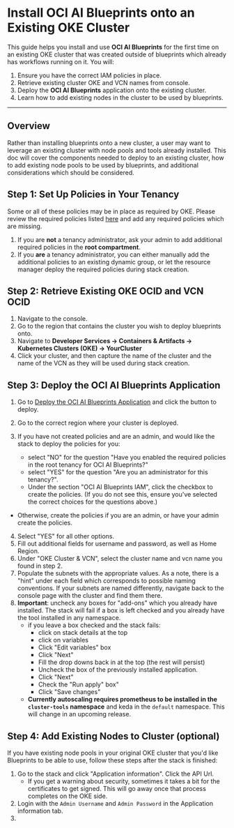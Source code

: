 # Install OCI AI Blueprints onto an Existing OKE Cluster

This guide helps you install and use **OCI AI Blueprints** for the first time on an existing OKE cluster that was created outside of blueprints which already has workflows running on it. You will:

1. Ensure you have the correct IAM policies in place.
2. Retrieve existing cluster OKE and VCN names from console.
3. Deploy the **OCI AI Blueprints** application onto the existing cluster.
4. Learn how to add existing nodes in the cluster to be used by blueprints.

---

## Overview

Rather than installing blueprints onto a new cluster, a user may want to leverage an existing cluster with node pools and tools already installed. This doc will cover the components needed to deploy to an existing cluster, how to add existing node pools to be used by blueprints, and additional considerations which should be considered.

## Step 1: Set Up Policies in Your Tenancy

Some or all of these policies may be in place as required by OKE. Please review the required policies listed [here](docs/iam_policies/README.md) and add any required policies which are missing.

1. If you are **not** a tenancy administrator, ask your admin to add additional required policies in the **root compartment**.
2. If you **are** a tenancy administrator, you can either manually add the additional policies to an existing dynamic group, or let the resource manager deploy the required policies during stack creation.

## Step 2: Retrieve Existing OKE OCID and VCN OCID

1. Navigate to the console.
2. Go to the region that contains the cluster you wish to deploy blueprints onto.
3. Navigate to **Developer Services -> Containers & Artifacts -> Kubernetes Clusters (OKE) -> YourCluster**
4. Click your cluster, and then capture the name of the cluster and the name of the VCN as they will be used during stack creation.

## Step 3: Deploy the OCI AI Blueprints Application

1. Go to [Deploy the OCI AI Blueprints Application](./GETTING_STARTED_README.md#step-3-deploy-the-oci-ai-blueprints-application) and click the button to deploy.
2. Go to the correct region where your cluster is deployed.
3. If you have not created policies and are an admin, and would like the stack to deploy the policies for you:

   - select "NO" for the question "Have you enabled the required policies in the root tenancy for OCI AI Blueprints?"
   - select "YES" for the question "Are you an administrator for this tenancy?".
   - Under the section "OCI AI Blueprints IAM", click the checkbox to create the policies. (If you do not see this, ensure you've selected the correct choices for the questions above.)

- Otherwise, create the policies if you are an admin, or have your admin create the policies.
4. Select "YES" for all other options.
5. Fill out additional fields for username and password, as well as Home Region.
6. Under "OKE Cluster & VCN", select the cluster name and vcn name you found in step 2.
7. Populate the subnets with the appropriate values. As a note, there is a "hint" under each field which corresponds to possible naming conventions. If your subnets are named differently, navigate back to the console page with the cluster and find them there.
8. **Important**: uncheck any boxes for "add-ons" which you already have installed. The stack will fail if a box is left checked and you already have the tool installed in any namespace.
   - if you leave a box checked and the stack fails:
     - click on stack details at the top
     - click on variables
     - Click "Edit variables" box
     - Click "Next"
     - Fill the drop downs back in at the top (the rest will persist)
     - Uncheck the box of the previously installed application.
     - Click "Next"
     - Check the "Run apply" box"
     - Click "Save changes"
   - **Currently autoscaling requires prometheus to be installed in the `cluster-tools` namespace** and keda in the `default` namespace. This will change in an upcoming release.

## Step 4: Add Existing Nodes to Cluster (optional)
If you have existing node pools in your original OKE cluster that you'd like Blueprints to be able to use, follow these steps after the stack is finished:

1. Go to the stack and click "Application information". Click the API Url.
   - If you get a warning about security, sometimes it takes a bit for the certificates to get signed. This will go away once that process completes on the OKE side.
2. Login with the `Admin Username` and `Admin Password` in the Application information tab.
3. 
